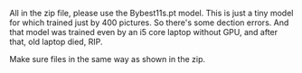 All in the zip file, please use the Bybest11s.pt model. This is just a tiny model for which trained just by 400 pictures. So there's some dection errors. 
And that model was trained even by an i5 core laptop without GPU, and after that, old laptop died, RIP.

Make sure files in the same way as shown in the zip. 
